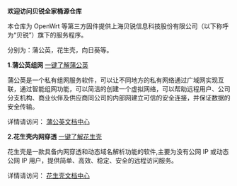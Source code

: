 **欢迎访问贝锐全家桶源仓库**

本仓库为 OpenWrt 等第三方固件提供上海贝锐信息科技股份有限公司（以下称呼为“贝锐”）旗下的服务程序。

分别为：蒲公英，花生壳，向日葵等。

**1.蒲公英组网**  [一键了解蒲公英](https://service.oray.com/question/4570.html)

蒲公英是一个私有组网服务软件，可以让不同地方的私有网络通过广域网实现互联，通过智能组网功能，可以简洁的创建一个虚拟网络，可以帮助远程用户、公司分支机构、商业伙伴及供应商同公司的内部网建立可信的安全连接，并保证数据的安全传输。

详情请访问：
[蒲公英文档中心](https://service.oray.com/product/pgy.html)

**2.花生壳内网穿透**  [一键了解花生壳](https://service.oray.com/question/4599.html)

花生壳是一款具备内网穿透和动态域名解析功能的软件,主要为没有公网 IP 或动态公网 IP 用户，提供简单、高效、稳定、安全的远程访问服务。

详情请访问：
[花生壳文档中心](https://service.oray.com/product/peanut.html)
